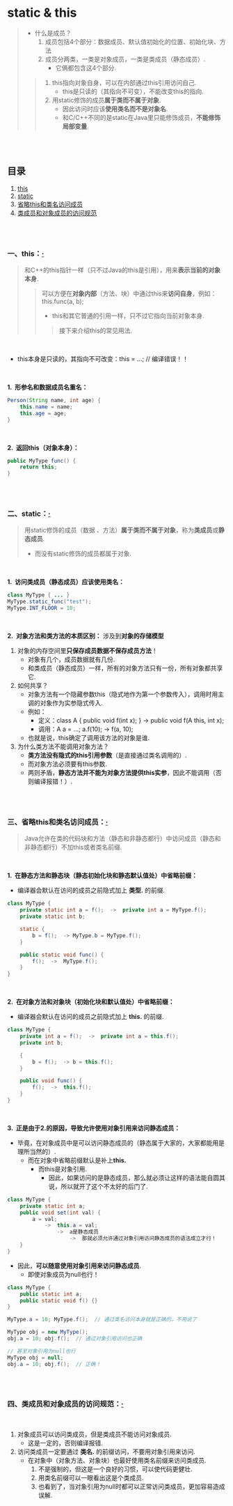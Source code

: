 # static & this
> - 什么是成员？
>    1. 成员包括4个部分：数据成员、默认值初始化的位置、初始化块、方法
>    2. 成员分两类，一类是对象成员，一类是类成员（静态成员）.
>       - 它俩都包含这4个部分.
>
>> 1. this指向对象自身，可以在内部通过this引用访问自己.
>>    - this是只读的（其指向不可变），不能改变this的指向.
>> 2. 用static修饰的成员**属于类而不属于对象**.
>>    - 因此访问时应该**使用类名而不是对象名**.
>>    - 和C/C++不同的是static在Java里只能修饰成员，**不能修饰局部变量**.

<br><br>

## 目录

1. [this](#一this)
2. [static](#二static)
3. [省略this和类名访问成员](#三省略this和类名访问成员)
4. [类成员和对象成员的访问规范](#四类成员和对象成员的访问规范)

<br><br>

### 一、this：[·](#目录)
> 和C++的this指针一样（只不过Java的this是引用），用来**表示当前的对象本身**.
>
>> 可以方便在**对象内部**（方法、块）中通过this来**访问自身**，例如：this.func(a, b);
>>
>> - this和其它普通的引用一样，只不过它指向当前对象本身.
>>
>>> 接下来介绍this的常见用法.

<br>

- this本身是只读的，其指向不可改变：this = ...;  // 编译错误！！

<br>

**1.&nbsp; 形参名和数据成员名重名：**

```Java
Person(String name, int age) {
    this.name = name;
    this.age = age;
}
```

<br>

**2.&nbsp; 返回this（对象本身）：**

```Java
public MyType func() {
    return this;
}
```

<br><br>

### 二、static：[·](#目录)
> 用static修饰的成员（数据 、方法）**属于类而不属于对象**，称为**类成员**或**静态成员**.
>
> - 而没有static修饰的成员都属于对象.

<br>

**1.&nbsp; 访问类成员（静态成员）应该使用类名：**

```Java
class MyType { ... }
MyType.static_func("test");
MyType.INT_FLOOR = 10;
```

<br>

**2.&nbsp; 对象方法和类方法的本质区别：** 涉及到**对象的存储模型**

1. 对象的内存空间里**只保存成员数据不保存成员方法**！
   - 对象有几个，成员数据就有几份.
   - 和类成员（静态成员）一样，所有的对象方法只有一份，所有对象都共享它.
2. 如何共享？
   - 对象方法有一个隐藏参数this（隐式地作为第一个参数传入），调用时用主调的对象作为实参隐式传入.
   - 例如：
      - 定义：class A { public void f(int x); }  -\>  public void f(A this, int x);
      - 调用：A a = ...; a.f(10);  -\>  f(a, 10);
   - 也就是说，this确定了调用该方法的对象是谁.
3. 为什么类方法不能调用对象方法？
   - **类方法没有隐式的this引用参数**（是直接通过类名调用的）.
   - 而对象方法必须要有this参数.
   - 两则矛盾，**静态方法并不能为对象方法提供this实参**，因此不能调用（否则编译报错！）.

<br><br>

### 三、省略this和类名访问成员：[·](#目录)
> Java允许在类的代码块和方法（静态和非静态都行）中访问成员（静态和非静态都行）不加this或者类名前缀.

<br>

**1.&nbsp; 在静态方法和静态块（静态初始化块和静态默认值处）中省略前缀：**

- 编译器会默认在访问的成员之前隐式加上 **类型.** 的前缀.

```Java
class MyType {
    private static int a = f();  ->  private int a = MyType.f();
    private static int b;

    static {
        b = f();  -> MyType.b = MyType.f();
    }

    public static void func() {
        f();  ->  MyType.f();
    }
}
```

<br>

**2.&nbsp; 在对象方法和对象块（初始化块和默认值处）中省略前缀：**

- 编译器会默认在访问的成员之前隐式加上 **this.** 的前缀.

```Java
class MyType {
    private int a = f();  ->  private int a = this.f();
    private int b;

    {
        b = f();  -> b = this.f();
    }

    public void func() {
        f();  ->  this.f();
    }
}
```

<br>

**3.&nbsp; 正是由于2.的原因，导致允许使用对象引用来访问静态成员：**

- 毕竟，在对象成员中是可以访问静态成员的（静态属于大家的，大家都能用是理所当然的）.
   - 而在对象中省略前缀默认是补上**this.**
      - 而this是对象引用.
         - 因此，如果访问的是静态成员，那么就必须让这样的语法能自圆其说，所以就开了这个不太好的后门了.

```Java
class MyType {
    private static int a;
    public void set(int val) {
        a = val;    
            ->  this.a = val;  
                ->  a是静态成员  
                    ->  那就必须允许通过对象引用访问静态成员的语法成立才行！
    }
}
```

- 因此，**可以随意使用对象引用来访问静态成员**.
   - 即使对象成员为null也行！

```Java
class MyType {
    public static int a;
    public static void f() {}
}

MyType.a = 10; MyType.f();  // 通过类名访问本身就是正确的，不用说了

MyType obj = new MyType();
obj.a = 10; obj.f();  // 通过对象引用访问也正确

// 甚至对象引用为null也行
MyType obj = null;
obj.a = 10; obj.f();  // 正确！
```

<br><br>

### 四、类成员和对象成员的访问规范：[·](#目录)

<br>

1. 对象成员可以访问类成员，但是类成员不能访问对象成员.
   - 这是一定的，否则编译报错.
2. 访问类成员一定要通过 **类名.** 的前缀访问，不要用对象引用来访问.
   - 在对象中（对象方法、对象块）也最好使用类名前缀来访问类成员.
      1. 不是强制的，但这是一个良好的习惯，可以使代码更健壮.
      2. 用类名前缀可以一眼看出这是个类成员.
      3. 也看到了，当对象引用为null时都可以正常访问类成员，更加容易造成误解.
